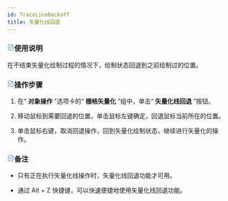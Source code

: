 ```yaml
---
id: TraceLineBackoff
title: 矢量化线回退  
---  
```

 ### ![](../../../img/read.gif)使用说明



 在不结束矢量化绘制过程的情况下，绘制状态回退到之前绘制过的位置。



 ### ![](../../../img/read.gif)操作步骤



1. 在“ **对象操作** ”选项卡的“ **栅格矢量化** ”组中，单击“ **矢量化线回退** ”按钮。

2. 移动鼠标到需要回退的位置，单击鼠标左键确定，回退鼠标当前所在的位置。

3. 单击鼠标右键，取消回退操作，回到矢量化绘制状态，继续进行矢量化的操作。



 ### ![](../../../img/read.gif)备注



* 只有正在执行矢量化线操作时，矢量化线回退功能才可用。

* 通过 Alt + Z 快捷键，可以快速便捷地使用矢量化线回退功能。

  
